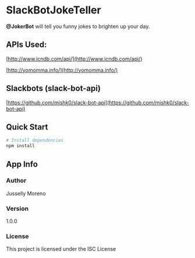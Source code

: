 # SlackBotJokeTeller
**@JokerBot** will tell you funny jokes to brighten up your day.

## APIs Used:
[http://www.icndb.com/api/](http://www.icndb.com/api/)

[http://yomomma.info/](http://yomomma.info/)

## Slackbots (slack-bot-api)
[https://github.com/mishk0/slack-bot-api](https://github.com/mishk0/slack-bot-api)

## Quick Start

``` bash
# Install dependencies
npm install
```

## App Info

### Author
Jusselly Moreno

### Version

1.0.0

### License

This project is licensed under the ISC License

